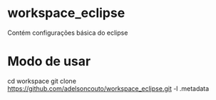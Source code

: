# workspace_eclipse
Contém configurações básica do eclipse
# Modo de usar
cd workspace
git clone https://github.com/adelsoncouto/workspace_eclipse.git -l .metadata
